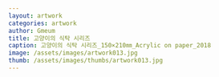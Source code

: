 ```yaml
---
layout: artwork
categories: artwork
author: Gmeum
title: 고양이의 식탁 시리즈
caption: 고양이의 식탁 시리즈_150×210㎜_Acrylic on paper_2018
image: /assets/images/artwork013.jpg
thumb: /assets/images/thumbs/artwork013.jpg
---
```

